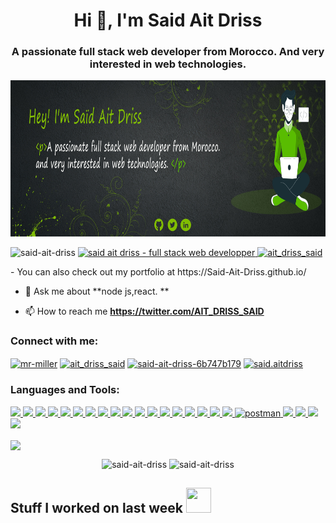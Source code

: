 <h1 align="center">Hi 👋, I'm Said Ait Driss</h1>
<h3 align="center">A passionate full stack web developer from Morocco. And very interested in web technologies.</h3>
<div align="center">
<img width="100%" height = "250px" src="https://raw.githubusercontent.com/Said-Ait-Driss/Said-Ait-Driss/main/said%20ait%20driss%202.jpg" alt="cover" />
</div>
<p align="left"> 
   <img src="https://komarev.com/ghpvc/?username=said-ait-driss&label=Profile%20views&color=0e75b6&style=flat" alt="said-ait-driss" />
   
   <a href="https://">
      <img src="https://img.shields.io/badge/said_ait_driss-full_stack_web_developper-2ea44f" alt="said ait driss - full stack web developper">
   </a>
   <a href="https://twitter.com/ait_driss_said" target="blank">
      <img src="https://img.shields.io/twitter/follow/ait_driss_said?logo=twitter&style=for-the-badge" alt="ait_driss_said" />
   </a> 
</p>

<p align="left">
- You can also check out my portfolio at https://Said-Ait-Driss.github.io/

- 💬 Ask me about **node js,react. **

- 📫 How to reach me **https://twitter.com/AIT_DRISS_SAID**
</p>
<h3 align="left">Connect with me:</h3>
<p align="left">
<a href="https://codepen.io/mr-miller" target="blank"><img align="center" src="https://raw.githubusercontent.com/rahuldkjain/github-profile-readme-generator/master/src/images/icons/Social/codepen.svg" alt="mr-miller" height="30" width="40" /></a>
<a href="https://twitter.com/ait_driss_said" target="blank"><img align="center" src="https://raw.githubusercontent.com/rahuldkjain/github-profile-readme-generator/master/src/images/icons/Social/twitter.svg" alt="ait_driss_said" height="30" width="40" /></a>
<a href="https://linkedin.com/in/said-ait-driss-6b747b179" target="blank"><img align="center" src="https://raw.githubusercontent.com/rahuldkjain/github-profile-readme-generator/master/src/images/icons/Social/linked-in-alt.svg" alt="said-ait-driss-6b747b179" height="30" width="40" /></a>
<a href="https://fb.com/said.aitdriss" target="blank"><img align="center" src="https://raw.githubusercontent.com/rahuldkjain/github-profile-readme-generator/master/src/images/icons/Social/facebook.svg" alt="said.aitdriss" height="30" width="40" /></a>
</p>

<h3 align="left">Languages and Tools:</h3>
<p> 
   <a href="https://www.w3.org/html/" target="_blank" rel="noreferrer"> 
      <img src="https://img.shields.io/badge/HTML5-ececec.svg?logo=html5&style=flat" />
   </a>
   <a href="https://www.w3schools.com/css/" target="_blank" rel="noreferrer"> 
      <img src="https://img.shields.io/badge/CSS3-2572b6.svg?logo=css3&style=flat" />
   </a>
   <a href="https://developer.mozilla.org/en-US/docs/Web/JavaScript" target="_blank" rel="noreferrer"> 
      <img src="https://img.shields.io/badge/JavaScript-000.svg?logo=javascript&style=flat" />
   </a>
   <a href="https://www.w3schools.com/cs/" target="_blank" rel="noreferrer"> 
      <img src="https://img.shields.io/badge/C Sharp-239120.svg?logo=c-sharp&style=flat" />
   </a>
     <a href="https://www.php.net" target="_blank" rel="noreferrer"> 
        <img src="https://img.shields.io/badge/PHP-f2f2f2.svg?logo=php&style=flat" />
   </a>
 
  <a href="https://getbootstrap.com" target="_blank" rel="noreferrer"> 
     <img src="https://img.shields.io/badge/Bootstrap-f7f5fb.svg?logo=bootstrap&style=flat" />
   </a>
   <a href="https://nextjs.org/" target="_blank" rel="noreferrer"> 
      <img src="https://img.shields.io/badge/Next.js-000.svg?logo=next.js&style=flat" />
   </a> 
   <a href="https://reactjs.org/" target="_blank" rel="noreferrer"> 
      <img src="https://img.shields.io/badge/React-20232a.svg?logo=react&style=flat" />
   </a>
   <a href="https://sass-lang.com" target="_blank" rel="noreferrer"> 
      <img src="https://img.shields.io/badge/Sass-f8f9fa.svg?logo=sass&style=flat" />
   </a>
   <a href="https://vuejs.org/" target="_blank" rel="noreferrer"> 
      <img src="https://img.shields.io/badge/Vue.js-32475b.svg?logo=vue.js&style=flat" />
   </a>

  <a href="https://expressjs.com" target="_blank" rel="noreferrer"> 
     <img src="https://img.shields.io/badge/Express-000.svg?logo=express&style=flat" />
   </a>
   <a href="https://laravel.com/" target="_blank" rel="noreferrer"> 
      <img src="https://img.shields.io/badge/Laravel-fff.svg?logo=laravel&style=flat" />
   </a>
  <a href="https://nodejs.org" target="_blank" rel="noreferrer"> 
     <img src="https://img.shields.io/badge/Node.js-323232.svg?logo=node.js&style=flat" />
  </a>
  <a href="https://www.mongodb.com/" target="_blank" rel="noreferrer"> 
     <img src="https://img.shields.io/badge/MongoDB-fff.svg?logo=mongodb&style=flat" />
  </a>
  <a href="https://www.mysql.com/" target="_blank" rel="noreferrer"> 
    <img src="https://img.shields.io/badge/MySQL-f29111.svg?logo=mysql&style=flat" />
  </a>
  <a href="https://www.postgresql.org" target="_blank" rel="noreferrer"> 
      <img src="https://img.shields.io/badge/PostgreSQL-fff.svg?logo=postgresql&style=flat" />
  </a>
  <a href="https://www.sqlite.org/" target="_blank" rel="noreferrer"> 
     <img src="https://img.shields.io/badge/SQLite-003b57.svg?logo=sqlite&style=flat" />
  </a>

  <a href="https://git-scm.com/" target="_blank" rel="noreferrer"> 
   <img src="https://img.shields.io/badge/Git-f0efe7.svg?logo=git&style=flat" />
  </a>
  <a href="https://postman.com" target="_blank" rel="noreferrer"> 
     <img src="https://www.vectorlogo.zone/logos/getpostman/getpostman-icon.svg" alt="postman" width="30" height="30"/> 
  </a>
  <a href="https://redux.js.org" target="_blank" rel="noreferrer"> 
     <img src="https://img.shields.io/badge/Redux-764abc.svg?logo=redux&style=flat" />
  </a>
  <a href="https://www.chartjs.org" target="_blank" rel="noreferrer"> 
     <img src="https://img.shields.io/badge/Chart.js-fff.svg?logo=chart.js&style=flat" />
  </a> 

  <a href="https://www.adobe.com/in/products/illustrator.html" target="_blank" rel="noreferrer"> 
     <img src="https://img.shields.io/badge/Adobe Illustrator-310000.svg?logo=adobe-illustrator&style=flat" />
  </a>
  <a href="https://www.photoshop.com/en" target="_blank" rel="noreferrer"> 
     <img src="https://img.shields.io/badge/Adobe Photoshop-001d34.svg?logo=adobe-photoshop&style=flat" />
  </a>
</p>
<a href="https://github.com/anuraghazra/github-readme-stats">
   <img align="center" src="https://github-readme-stats.vercel.app/api/wakatime?username=@d0a38081-da01-408e-bfaf-fed49b28b72b&compact=True"/>
</a>
<p align="center">
   <img src="https://github-readme-stats.vercel.app/api?username=said-ait-driss&show_icons=true&locale=en" alt="said-ait-driss" />
   <img src="https://github-readme-streak-stats.herokuapp.com/?user=said-ait-driss&" alt="said-ait-driss" />
</p>

<h2> Stuff I worked on last week  
   <img src = "https://media1.giphy.com/media/JZ40cnfnN11KycrvMF/giphy.gif?cid=ecf05e47a0n3gi1bfqntqmob8g9aid1oyj2wr3ds3mg700bl&rid=giphy.gif" width="40" height="40"> </h2>
